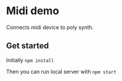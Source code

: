 # Midi demo

Connects midi device to poly synth.

## Get started

Initially `npm install`

Then you can run local server with `npm start`

